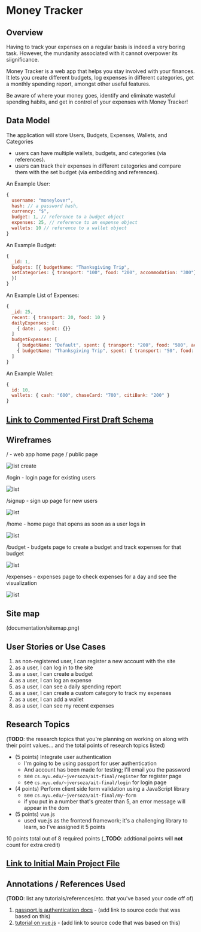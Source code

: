 # Money Tracker 

## Overview

Having to track your expenses on a regular basis is indeed a very boring task. However, the mundanity associated with it cannot overpower its siignificance.

Money Tracker is a web app that helps you stay involved with your finances. It lets you create different budgets, log expenses in different categories, get a monthly spending report, amongst other useful features.

Be aware of where your money goes, identify and eliminate wasteful spending habits, and get in control of your expenses with Money Tracker!


## Data Model

The application will store Users, Budgets, Expenses, Wallets, and Categories

* users can have multiple wallets, budgets, and categories (via references).
* users can track their expenses in different categories and compare them with the set budget (via embedding and references).

An Example User:

```javascript
{
  username: "moneylover",
  hash: // a password hash,
  currency: "$",
  budget: 1, // reference to a budget object
  expenses: 25, // reference to an expense object
  wallets: 10 // reference to a wallet object
}
```

An Example Budget:

```javascript
{
  _id: 1,
  budgets: [{ budgetName: "Thanksgiving Trip", 
  setCategories: { transport: "100", food: "200", accommodation: "300"} 
  }]
}
```
An Example List of Expenses:

```javascript
{
  _id: 25,
  recent: { transport: 20, food: 10 }
  dailyExpenses: [
    { date: , spent: {}}
  ]
  budgetExpenses: [
    { budgetName: "Default", spent: { transport: "200", food: "500", accommodation: "150", education: "100", groceries: "50" } }, // default to track overall expenses 
    { budgetName: "Thanksgiving Trip", spent: { transport: "50", food: "30", accommodation: "90"} }
  ]  
}

```
An Example Wallet:

```javascript
{
  id: 10,
  wallets: { cash: "600", chaseCard: "700", citiBank: "200" }
}
```

## [Link to Commented First Draft Schema](db.mjs) 


## Wireframes

/ - web app home page / public page

![list create](documentation/public.png)

/login - login page for existing users

![list](documentation/login.png)

/signup - sign up page for new users

![list](documentation/sign-up.png)

/home - home page that opens as soon as a user logs in

![list](documentation/home.png)

/budget - budgets page to create a budget and track expenses for that budget

![list](documentation/budget.png)

/expenses - expenses page to check expenses for a day and see the visualization

![list](documentation/expenses.png)


## Site map

(documentation/sitemap.png)

## User Stories or Use Cases

1. as non-registered user, I can register a new account with the site
2. as a user, I can log in to the site
3. as a user, I can create a budget
4. as a user, I can log an expense
5. as a user, I can see a daily spending report
6. as a user, I can create a custom category to track my expenses
7. as a user, I can add a wallet
8. as a user, I can see my recent expenses

## Research Topics

(__TODO__: the research topics that you're planning on working on along with their point values... and the total points of research topics listed)

* (5 points) Integrate user authentication
    * I'm going to be using passport for user authentication
    * And account has been made for testing; I'll email you the password
    * see <code>cs.nyu.edu/~jversoza/ait-final/register</code> for register page
    * see <code>cs.nyu.edu/~jversoza/ait-final/login</code> for login page
* (4 points) Perform client side form validation using a JavaScript library
    * see <code>cs.nyu.edu/~jversoza/ait-final/my-form</code>
    * if you put in a number that's greater than 5, an error message will appear in the dom
* (5 points) vue.js
    * used vue.js as the frontend framework; it's a challenging library to learn, so I've assigned it 5 points

10 points total out of 8 required points (___TODO__: addtional points will __not__ count for extra credit)


## [Link to Initial Main Project File](app.mjs) 

## Annotations / References Used

(__TODO__: list any tutorials/references/etc. that you've based your code off of)

1. [passport.js authentication docs](http://passportjs.org/docs) - (add link to source code that was based on this)
2. [tutorial on vue.js](https://vuejs.org/v2/guide/) - (add link to source code that was based on this)

